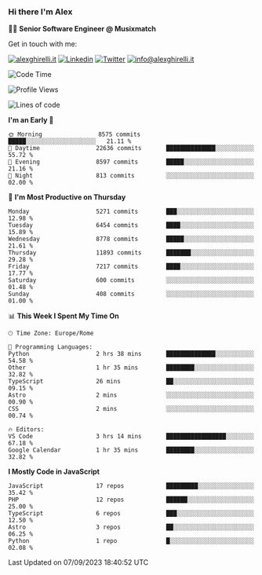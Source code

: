 ### Hi there I'm Alex

👨‍💻 __Senior Software Engineer @ Musixmatch__

Get in touch with me:

[![alexghirelli.it](https://img.shields.io/static/v1?label=1gh.dev&message=%20&color=red&logo=&style=flat-square&logoColor=white)](https://1gh.dev/)
[![Linkedin](https://img.shields.io/static/v1?label=Linkedin&message=%20&color=blue&logo=Linkedin&style=flat-square&logoColor=white)](https://linkedin.com/in/alexghirelli)
[![Twitter](https://img.shields.io/static/v1?label=Twitter&message=%20&color=blue&logo=Twitter&style=flat-square&logoColor=white)](https://twitter.com/alexGhirelli)
[![info@alexghirelli.it](https://img.shields.io/static/v1?label=info@alexghirelli.it&message=%20&color=red&logo=gmail&style=flat-square&logoColor=white)](mailto:info@alexghirelli.it)

<!--START_SECTION:waka-->
![Code Time](http://img.shields.io/badge/Code%20Time-7%2C544%20hrs%2059%20mins-blue)

![Profile Views](http://img.shields.io/badge/Profile%20Views-0-blue)

![Lines of code](https://img.shields.io/badge/From%20Hello%20World%20I%27ve%20Written-104.5%20million%20lines%20of%20code-blue)

**I'm an Early 🐤** 

```text
🌞 Morning                8575 commits        █████░░░░░░░░░░░░░░░░░░░░   21.11 % 
🌆 Daytime                22636 commits       ██████████████░░░░░░░░░░░   55.72 % 
🌃 Evening                8597 commits        █████░░░░░░░░░░░░░░░░░░░░   21.16 % 
🌙 Night                  813 commits         ░░░░░░░░░░░░░░░░░░░░░░░░░   02.00 % 
```
📅 **I'm Most Productive on Thursday** 

```text
Monday                   5271 commits        ███░░░░░░░░░░░░░░░░░░░░░░   12.98 % 
Tuesday                  6454 commits        ████░░░░░░░░░░░░░░░░░░░░░   15.89 % 
Wednesday                8778 commits        █████░░░░░░░░░░░░░░░░░░░░   21.61 % 
Thursday                 11893 commits       ███████░░░░░░░░░░░░░░░░░░   29.28 % 
Friday                   7217 commits        ████░░░░░░░░░░░░░░░░░░░░░   17.77 % 
Saturday                 600 commits         ░░░░░░░░░░░░░░░░░░░░░░░░░   01.48 % 
Sunday                   408 commits         ░░░░░░░░░░░░░░░░░░░░░░░░░   01.00 % 
```


📊 **This Week I Spent My Time On** 

```text
🕑︎ Time Zone: Europe/Rome

💬 Programming Languages: 
Python                   2 hrs 38 mins       ██████████████░░░░░░░░░░░   54.58 % 
Other                    1 hr 35 mins        ████████░░░░░░░░░░░░░░░░░   32.82 % 
TypeScript               26 mins             ██░░░░░░░░░░░░░░░░░░░░░░░   09.15 % 
Astro                    2 mins              ░░░░░░░░░░░░░░░░░░░░░░░░░   00.90 % 
CSS                      2 mins              ░░░░░░░░░░░░░░░░░░░░░░░░░   00.74 % 

🔥 Editors: 
VS Code                  3 hrs 14 mins       █████████████████░░░░░░░░   67.18 % 
Google Calendar          1 hr 35 mins        ████████░░░░░░░░░░░░░░░░░   32.82 % 
```

**I Mostly Code in JavaScript** 

```text
JavaScript               17 repos            █████████░░░░░░░░░░░░░░░░   35.42 % 
PHP                      12 repos            ██████░░░░░░░░░░░░░░░░░░░   25.00 % 
TypeScript               6 repos             ███░░░░░░░░░░░░░░░░░░░░░░   12.50 % 
Astro                    3 repos             ██░░░░░░░░░░░░░░░░░░░░░░░   06.25 % 
Python                   1 repo              █░░░░░░░░░░░░░░░░░░░░░░░░   02.08 % 
```




 Last Updated on 07/09/2023 18:40:52 UTC
<!--END_SECTION:waka-->
